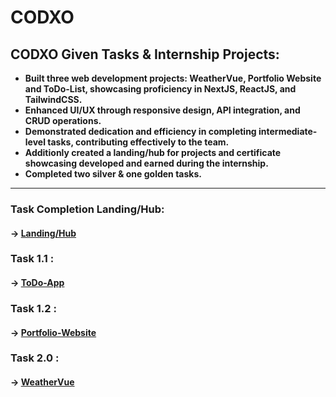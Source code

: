 # CODXO
## CODXO Given Tasks & Internship Projects:

<ul>
  <b>
    <li>Built three web development projects: WeatherVue, Portfolio Website and ToDo-List, showcasing proficiency in NextJS, ReactJS, and TailwindCSS.</li>
    <li>Enhanced UI/UX through responsive design, API integration, and CRUD operations.</li>
    <li>Demonstrated dedication and efficiency in completing intermediate-level tasks, contributing effectively to the team.</li>
    <li>Additionly created a landing/hub for projects and certificate showcasing developed and earned during the internship.</li>
    <li>Completed two silver & one golden tasks.</li>
  <b>
</ul>

<hr/>

### Task Completion Landing/Hub:
#### -> [Landing/Hub](https://paras-internship-projects-codxo.vercel.app/)

### Task 1.1 :
#### -> [ToDo-App](https://parastodolist.vercel.app)

### Task 1.2 :
#### -> [Portfolio-Website](https://parasportfolio.vercel.app/)

### Task 2.0 :
#### -> [WeatherVue](https://skyweathervue.vercel.app/)
